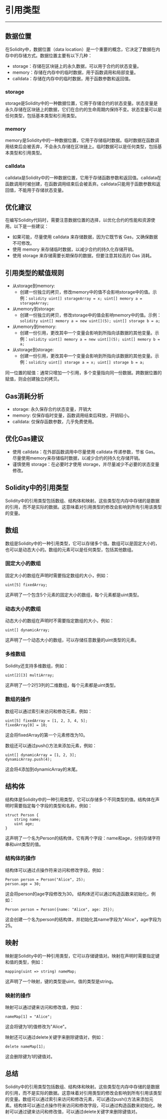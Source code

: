 # 引用类型

---

## 数据位置
在Solidity中，数据位置（data location）是一个重要的概念，它决定了数据在内存中的存储方式。数据位置主要有以下几种：

- storage：存储在区块链上的永久数据，可以用于合约的状态变量。
- memory：存储在内存中的临时数据，用于函数调用和局部变量。
- calldata：存储在内存中的临时数据，用于函数参数和返回值。

### storage
storage是Solidity中的一种数据位置，它用于存储合约的状态变量。状态变量是永久存储在区块链上的数据，它们在合约的生命周期内保持不变。状态变量可以是任何类型，包括基本类型和引用类型。

### memory
memory是Solidity中的一种数据位置，它用于存储临时数据。临时数据在函数调用结束后会被丢弃，不会永久存储在区块链上。临时数据可以是任何类型，包括基本类型和引用类型。

### calldata
calldata是Solidity中的一种数据位置，它用于存储函数参数和返回值。calldata在函数调用时被创建，在函数调用结束后会被丢弃。calldata只能用于函数参数和返回值，不能用于存储状态变量。

## 优化建议

在编写Solidity代码时，需要注意数据位置的选择，以优化合约的性能和资源使用。以下是一些建议：

- 如果可能，尽量使用 calldata 来存储数据，因为它既节省 Gas，又确保数据不可修改。
- 使用 memory 来存储临时数据，以减少合约的持久化存储开销。
- 使用 storage 来存储需要长期保存的数据，但要注意其较高的 Gas 消耗。

## 引用类型的赋值规则

- 从storage到memory:
  - 创建一份独立的拷贝，修改memory中的值不会影响storage中的值。示例：`solidity uint[] storageArray = x; uint[] memory a = storageArray;`
- 从memory到storage:
  - 创建一份独立的拷贝，修改storage中的值会影响memory中的值。示例：`solidity uint[] memory a = new uint[](5); uint[] storage b = a;`
- 从memory到memory:
  - 创建一份引用，更改其中一个变量会影响到所指向该数据的其他变量。示例：`solidity uint[] memory a = new uint[](5); uint[] memory b = a;`
- 从storage到storage:
  - 创建一份引用，更改其中一个变量会影响到所指向该数据的其他变量。示例：`solidity uint[] storage a = x; uint[] storage b = a;`

同一位置的赋值：通常只增加一个引用，多个变量指向同一份数据。跨数据位置的赋值，则会创建独立的拷贝。

## Gas消耗分析

- storage: 永久保存合约状态变量，开销大
- memory: 仅保存临时变量，函数调用结束后释放，开销较小。
- calldata: 仅保存函数参数，几乎免费使用。

## 优化Gas建议

- 使用 calldata：在外部函数调用中尽量使用 calldata 传递参数，节省 Gas。尽量使用memory来存储临时数据，以减少合约的持久化存储开销。
- 谨慎使用 storage：在必要时才使用 storage，并尽量减少不必要的状态变量修改。

## Solidity中的引用类型

Solidity中的引用类型包括数组、结构体和映射。这些类型在内存中存储的是数据的引用，而不是实际的数据。这意味着对引用类型的修改会影响到所有引用该类型的变量。

## 数组

数组是Solidity中的一种引用类型，它可以存储多个值。数组可以是固定大小的，也可以是动态大小的。数组的元素可以是任何类型，包括其他数组。

### 固定大小的数组

固定大小的数组在声明时需要指定数组的大小，例如：

```solidity
uint[5] fixedArray;
```

这声明了一个包含5个元素的固定大小的数组，每个元素都是uint类型。

### 动态大小的数组

动态大小的数组在声明时不需要指定数组的大小，例如：
```solidity
uint[] dynamicArray;
```

这声明了一个动态大小的数组，可以存储任意数量的uint类型的元素。

### 多维数组

Solidity还支持多维数组，例如：

```solidity
uint[2][3] multiArray;
```

这声明了一个2行3列的二维数组，每个元素都是uint类型。

### 数组的操作

数组可以通过索引来访问和修改元素，例如：

```solidity
uint[5] fixedArray = [1, 2, 3, 4, 5];
fixedArray[0] = 10;
```
这会将fixedArray的第一个元素修改为10。

数组还可以通过push()方法来添加元素，例如：

```solidity
uint[] dynamicArray = [1, 2, 3];
dynamicArray.push(4);
```
这会将4添加到dynamicArray的末尾。

## 结构体

结构体是Solidity中的一种引用类型，它可以存储多个不同类型的值。结构体在声明时需要指定每个字段的类型和名称，例如：

```solidity
struct Person {
    string name;
    uint age;
}
```

这声明了一个名为Person的结构体，它有两个字段：name和age，分别存储字符串和uint类型的值。

### 结构体的操作

结构体可以通过点操作符来访问和修改字段，例如：

```solidity
Person person = Person("Alice", 25);
person.age = 30;
```

这会将person的age字段修改为30。
结构体还可以通过构造函数来初始化，例如：

```solidity
Person person = Person({name: "Alice", age: 25});
```

这会创建一个名为person的结构体，并初始化其name字段为"Alice"，age字段为25。

## 映射

映射是Solidity中的一种引用类型，它可以存储键值对。映射在声明时需要指定键和值的类型，例如：

```solidity
mapping(uint => string) nameMap;
```

这声明了一个映射，键的类型是uint，值的类型是string。

### 映射的操作

映射可以通过键来访问和修改值，例如：

```solidity
nameMap[1] = "Alice";
```

这会将键为1的值修改为"Alice"。

映射还可以通过delete关键字来删除键值对，例如：

```solidity
delete nameMap[1];
```

这会删除键为1的键值对。

## 总结
Solidity中的引用类型包括数组、结构体和映射。这些类型在内存中存储的是数据的引用，而不是实际的数据。这意味着对引用类型的修改会影响到所有引用该类型的变量。数组可以通过索引来访问和修改元素，可以通过push()方法来添加元素。结构体可以通过点操作符来访问和修改字段，可以通过构造函数来初始化。映射可以通过键来访问和修改值，可以通过delete关键字来删除键值对。